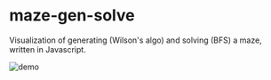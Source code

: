 # maze-gen-solve
Visualization of generating (Wilson's algo) and solving (BFS) a maze, written in Javascript.

![demo](http://i.imgur.com/dNfGDsv.gif)
